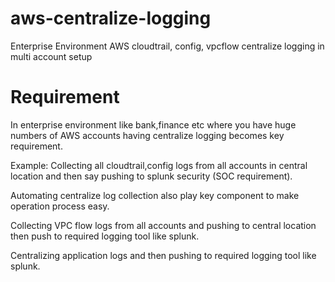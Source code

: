# aws-centralize-logging
Enterprise Environment AWS cloudtrail, config, vpcflow centralize logging in multi account setup

# Requirement
In enterprise environment like bank,finance etc where you have huge numbers of AWS accounts  having centralize logging becomes key requirement.

Example: 
Collecting all cloudtrail,config logs from all accounts in central location and then say pushing to splunk security (SOC requirement).

Automating centralize log collection also play key component to make operation process easy.

Collecting VPC flow logs from all accounts and pushing to central location then push to required logging tool like splunk.

Centralizing application logs and then pushing to required logging tool like splunk.



